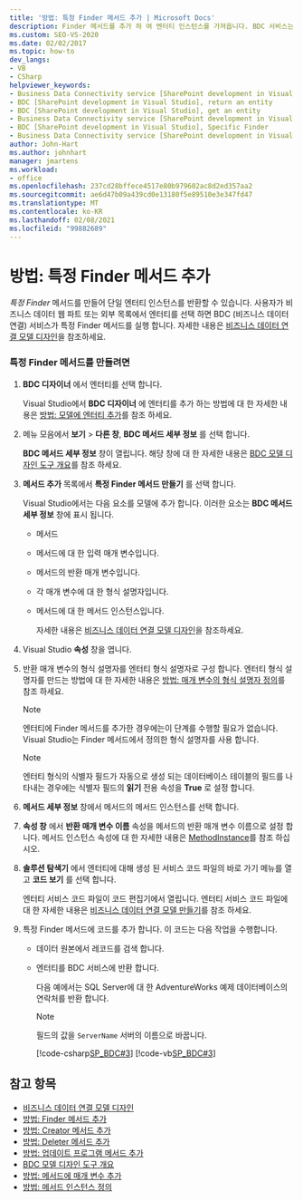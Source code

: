 ```yaml
---
title: '방법: 특정 Finder 메서드 추가 | Microsoft Docs'
description: Finder 메서드를 추가 하 여 엔터티 인스턴스를 가져옵니다. BDC 서비스는 사용자가 비즈니스 데이터 웹 파트 또는 외부 목록에서 엔터티를 선택 하는 경우 메서드를 호출 합니다.
ms.custom: SEO-VS-2020
ms.date: 02/02/2017
ms.topic: how-to
dev_langs:
- VB
- CSharp
helpviewer_keywords:
- Business Data Connectivity service [SharePoint development in Visual Studio], Specific Finder
- BDC [SharePoint development in Visual Studio], return an entity
- BDC [SharePoint development in Visual Studio], get an entity
- Business Data Connectivity service [SharePoint development in Visual Studio], return an entity
- BDC [SharePoint development in Visual Studio], Specific Finder
- Business Data Connectivity service [SharePoint development in Visual Studio], get an entity
author: John-Hart
ms.author: johnhart
manager: jmartens
ms.workload:
- office
ms.openlocfilehash: 237cd28bffece4517e80b979602ac8d2ed357aa2
ms.sourcegitcommit: ae6d47b09a439cd0e13180f5e89510e3e347fd47
ms.translationtype: MT
ms.contentlocale: ko-KR
ms.lasthandoff: 02/08/2021
ms.locfileid: "99882689"
---
```

# <a name="how-to-add-a-specific-finder-method"></a>방법: 특정 Finder 메서드 추가
  *특정 Finder* 메서드를 만들어 단일 엔터티 인스턴스를 반환할 수 있습니다. 사용자가 비즈니스 데이터 웹 파트 또는 외부 목록에서 엔터티를 선택 하면 BDC (비즈니스 데이터 연결) 서비스가 특정 Finder 메서드를 실행 합니다. 자세한 내용은 [비즈니스 데이터 연결 모델 디자인](../sharepoint/designing-a-business-data-connectivity-model.md)을 참조하세요.

### <a name="to-create-a-specific-finder-method"></a>특정 Finder 메서드를 만들려면

1. **BDC 디자이너** 에서 엔터티를 선택 합니다.

    Visual Studio에서 **BDC 디자이너** 에 엔터티를 추가 하는 방법에 대 한 자세한 내용은 [방법: 모델에 엔터티 추가](../sharepoint/how-to-add-an-entity-to-a-model.md)를 참조 하세요.

2. 메뉴 모음에서 **보기**  >  **다른 창**, **BDC 메서드 세부 정보** 를 선택 합니다.

    **BDC 메서드 세부 정보** 창이 열립니다. 해당 창에 대 한 자세한 내용은 [BDC 모델 디자인 도구 개요](../sharepoint/bdc-model-design-tools-overview.md)를 참조 하세요.

3. **메서드 추가** 목록에서 **특정 Finder 메서드 만들기** 를 선택 합니다.

    Visual Studio에서는 다음 요소를 모델에 추가 합니다. 이러한 요소는 **BDC 메서드 세부 정보** 창에 표시 됩니다.

   - 메서드

   - 메서드에 대 한 입력 매개 변수입니다.

   - 메서드의 반환 매개 변수입니다.

   - 각 매개 변수에 대 한 형식 설명자입니다.

   - 메서드에 대 한 메서드 인스턴스입니다.

     자세한 내용은 [비즈니스 데이터 연결 모델 디자인](../sharepoint/designing-a-business-data-connectivity-model.md)을 참조하세요.

4. Visual Studio **속성** 창을 엽니다.

5. 반환 매개 변수의 형식 설명자를 엔터티 형식 설명자로 구성 합니다. 엔터티 형식 설명자를 만드는 방법에 대 한 자세한 내용은 [방법: 매개 변수의 형식 설명자 정의](../sharepoint/how-to-define-the-type-descriptor-of-a-parameter.md)를 참조 하세요.

   > [!NOTE]
   > 엔터티에 Finder 메서드를 추가한 경우에는이 단계를 수행할 필요가 없습니다. Visual Studio는 Finder 메서드에서 정의한 형식 설명자를 사용 합니다.

   > [!NOTE]
   > 엔터티 형식의 식별자 필드가 자동으로 생성 되는 데이터베이스 테이블의 필드를 나타내는 경우에는 식별자 필드의 **읽기** 전용 속성을 **True** 로 설정 합니다.

6. **메서드 세부 정보** 창에서 메서드의 메서드 인스턴스를 선택 합니다.

7. **속성 창** 에서 **반환 매개 변수 이름** 속성을 메서드의 반환 매개 변수 이름으로 설정 합니다. 메서드 인스턴스 속성에 대 한 자세한 내용은 [MethodInstance](/previous-versions/office/developer/sharepoint-2010/ee556838(v=office.14))를 참조 하십시오.

8. **솔루션 탐색기** 에서 엔터티에 대해 생성 된 서비스 코드 파일의 바로 가기 메뉴를 열고 **코드 보기** 를 선택 합니다.

    엔터티 서비스 코드 파일이 코드 편집기에서 열립니다. 엔터티 서비스 코드 파일에 대 한 자세한 내용은 [비즈니스 데이터 연결 모델 만들기](../sharepoint/creating-a-business-data-connectivity-model.md)를 참조 하세요.

9. 특정 Finder 메서드에 코드를 추가 합니다. 이 코드는 다음 작업을 수행합니다.

   - 데이터 원본에서 레코드를 검색 합니다.

   - 엔터티를 BDC 서비스에 반환 합니다.

     다음 예에서는 SQL Server에 대 한 AdventureWorks 예제 데이터베이스의 연락처를 반환 합니다.

     > [!NOTE]
     > 필드의 값을 `ServerName` 서버의 이름으로 바꿉니다.

     [!code-csharp[SP_BDC#3](../sharepoint/codesnippet/CSharp/SP_BDC/bdcmodel1/contactservice.cs#3)]
     [!code-vb[SP_BDC#3](../sharepoint/codesnippet/VisualBasic/sp_bdc/bdcmodel1/contactservice.vb#3)]

## <a name="see-also"></a>참고 항목
- [비즈니스 데이터 연결 모델 디자인](../sharepoint/designing-a-business-data-connectivity-model.md)
- [방법: Finder 메서드 추가](../sharepoint/how-to-add-a-finder-method.md)
- [방법: Creator 메서드 추가](../sharepoint/how-to-add-a-creator-method.md)
- [방법: Deleter 메서드 추가](../sharepoint/how-to-add-a-deleter-method.md)
- [방법: 업데이트 프로그램 메서드 추가](../sharepoint/how-to-add-an-updater-method.md)
- [BDC 모델 디자인 도구 개요](../sharepoint/bdc-model-design-tools-overview.md)
- [방법: 메서드에 매개 변수 추가](../sharepoint/how-to-add-a-parameter-to-a-method.md)
- [방법: 메서드 인스턴스 정의](../sharepoint/how-to-define-a-method-instance.md)

